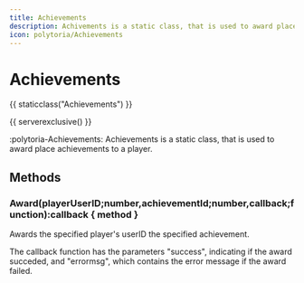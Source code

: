 ```yaml
---
title: Achievements
description: Achivements is a static class, that is used to award place achivements to a player.
icon: polytoria/Achievements
---
```


# Achievements

{{ staticclass("Achievements") }}

{{ serverexclusive() }}

:polytoria-Achievements: Achievements is a static class, that is used to award place achievements to a player.

## Methods

### Award(playerUserID;number,achievementId;number,callback;function):callback { method }

Awards the specified player's userID the specified achievement.

The callback function has the parameters "success", indicating if the award succeded, and "errormsg", which contains the error message if the award failed.